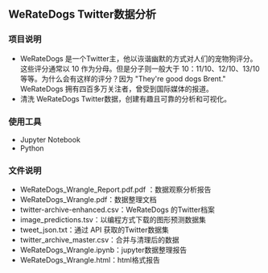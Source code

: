 
##  WeRateDogs Twitter数据分析

### 项目说明
*
    WeRateDogs 是一个Twitter主，他以诙谐幽默的方式对人们的宠物狗评分。这些评分通常以 10 作为分母。但是分子则一般大于 10：11/10、12/10、13/10 等等。为什么会有这样的评分？因为 "They're good dogs Brent." WeRateDogs 拥有四百多万关注者，曾受到国际媒体的报道。
*
    清洗 WeRateDogs Twitter数据，创建有趣且可靠的分析和可视化。

### 使用工具
*
    Jupyter Notebook
*
    Python

### 文件说明
*
    WeRateDogs_Wrangle_Report.pdf.pdf ：数据观察分析报告
*
    WeRateDogs_Wrangle.pdf：数据整理文档
*
    twitter-archive-enhanced.csv：WeRateDogs 的Twitter档案
*
    image_predictions.tsv：以编程方式下载的图形预测数据集
*
    tweet_json.txt：通过 API 获取的Twitter数据集
*    
    twitter_archive_master.csv：合并与清理后的数据
*    
    WeRateDogs_Wrangle.ipynb：jupyter数据整理报告
*
    WeRateDogs_Wrangle.html：html格式报告
